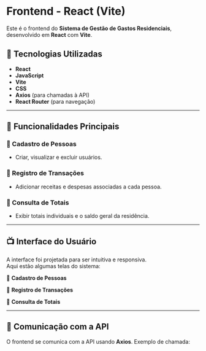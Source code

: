 # Frontend - React (Vite)

Este é o frontend do **Sistema de Gestão de Gastos Residenciais**, desenvolvido em **React** com **Vite**.

## 📌 Tecnologias Utilizadas
- **React**
- **JavaScript**
- **Vite**
- **CSS**
- **Axios** (para chamadas à API)
- **React Router** (para navegação)

---

## 🔗 Funcionalidades Principais

### 📌 Cadastro de Pessoas
- Criar, visualizar e excluir usuários.

### 📌 Registro de Transações
- Adicionar receitas e despesas associadas a cada pessoa.

### 📌 Consulta de Totais
- Exibir totais individuais e o saldo geral da residência.

---

## 📺 Interface do Usuário

A interface foi projetada para ser intuitiva e responsiva.  
Aqui estão algumas telas do sistema:

🔹 **Cadastro de Pessoas**  

🔹 **Registro de Transações**  

🔹 **Consulta de Totais**  

---

## 🔌 Comunicação com a API

O frontend se comunica com a API usando **Axios**. Exemplo de chamada:
